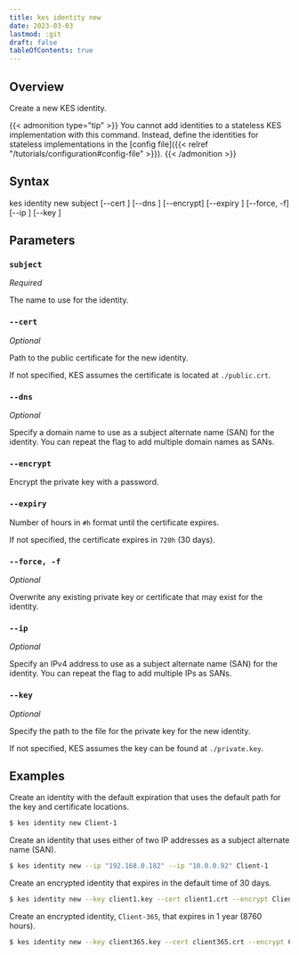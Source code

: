 ```yaml
---
title: kes identity new
date: 2023-03-03
lastmod: :git
draft: false
tableOfContents: true
---
```


## Overview

Create a new KES identity.

{{< admonition type="tip" >}}
You cannot add identities to a stateless KES implementation with this command.
Instead, define the identities for stateless implementations in the [config file]({{< relref "/tutorials/configuration#config-file" >}}).
{{< /admonition >}}

## Syntax

kes identity new
             subject
             [--cert <path>]
             [--dns <domain>]
             [--encrypt]
             [--expiry <duration>]
             [--force, -f]
             [--ip <ip>]
             [--key <path>]

## Parameters

### `subject`

_Required_

The name to use for the identity.

### `--cert`

_Optional_

Path to the public certificate for the new identity.

If not specified, KES assumes the certificate is located at `./public.crt`.

### `--dns`

_Optional_

Specify a domain name to use as a subject alternate name (SAN) for the identity.
You can repeat the flag to add multiple domain names as SANs.

### `--encrypt`

Encrypt the private key with a password.

### `--expiry`

Number of hours in `#h` format until the certificate expires.

If not specified, the certificate expires in `720h` (30 days).

### `--force, -f`

_Optional_

Overwrite any existing private key or certificate that may exist for the identity.

### `--ip`

_Optional_

Specify an IPv4 address to use as a subject alternate name (SAN) for the identity.
You can repeat the flag to add multiple IPs as SANs.

### `--key`

_Optional_

Specify the path to the file for the private key for the new identity.

If not specified, KES assumes the key can be found at `./private.key`.

## Examples

Create an identity with the default expiration that uses the default path for the key and certificate locations.

```sh {.copy}
$ kes identity new Client-1
```

Create an identity that uses either of two IP addresses as a subject alternate name (SAN).

```sh {.copy}
$ kes identity new --ip "192.168.0.182" --ip "10.0.0.92" Client-1
```

Create an encrypted identity that expires in the default time of 30 days.

```sh {.copy}
$ kes identity new --key client1.key --cert client1.crt --encrypt Client-1
```

Create an encrypted identity, `Client-365`, that expires in 1 year (8760 hours).

```sh {.copy}
$ kes identity new --key client365.key --cert client365.crt --encrypt Client-365 --expiry 8760h
```
